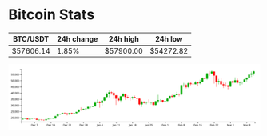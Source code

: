 # Bitcoin Stats

BTC/USDT|24h change|24h high|24h low|
|---|---|---|---|
|$57606.14|1.85%|$57900.00|$54272.82|

<img src="./chart.svg">
